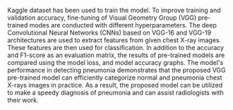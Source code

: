 Kaggle dataset has been used to train the model. To improve training and validation accuracy, fine-tuning of Visual Geometry Group (VGG) pre-trained modes are conducted with different hyperparameters. The deep Convolutional Neural Networks (CNNs) based on VGG-16 and VGG-19 architectures are used to extract features from given chest X-ray images. These features are then used for classification. In addition to the accuracy and F1-score as an evaluation matrix, the results of pre-trained models are compared using the model loss, and model accuracy graphs. The model's performance in detecting pneumonia demonstrates that the proposed VGG pre-trained model can efficiently categorize normal and pneumonia chest X-rays images in practice. As a result, the proposed model can be utilized to make a speedy diagnosis of pneumonia and can assist radiologists with their work.
